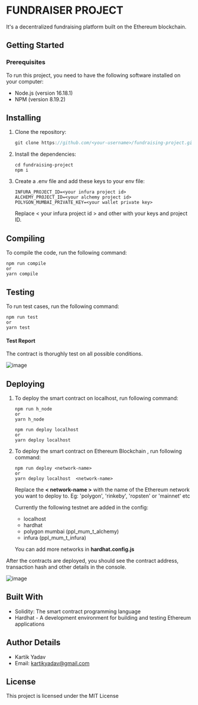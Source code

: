# **FUNDRAISER PROJECT**

It's a decentralized fundraising platform built on the Ethereum blockchain.

## **Getting Started**

### **Prerequisites**

To run this project, you need to have the following software installed on your computer:

- Node.js (version 16.18.1)
- NPM (version 8.19.2)

## **Installing**

1. Clone the repository:

   ```js
   git clone https://github.com/<your-username>/fundraising-project.git
   ```

2. Install the dependencies:
   ```properties
   cd fundraising-project
   npm i
   ```
3. Create a .env file and add these keys to your env file:

   ```env
   INFURA_PROJECT_ID=<your infura project id>
   ALCHEMY_PROJECT_ID=<your alchemy project id>
   POLYGON_MUMBAI_PRIVATE_KEY=<your wallet private key>
   ```

   Replace < your infura project id > and other with your keys and project ID.

## **Compiling**

To compile the code, run the following command:

```properties
npm run compile
or
yarn compile
```

## **Testing**

To run test cases, run the following command:

```properties
npm run test
or
yarn test
```

#### **Test Report**

The contract is thorughly test on all possible conditions.

![image](https://github.com/rao-kartik/pesto-assignments/assets/77038631/62ed98d6-96a9-4e64-a2cd-294dacca4cfc)

## **Deploying**

1. To deploy the smart contract on localhost, run following command:

   ```properties
   npm run h_node
   or
   yarn h_node
   ```

   ```Properties
   npm run deploy localhost
   or
   yarn deploy localhost
   ```

2. To deploy the smart contract on Ethereum Blockchain , run following command:

   ```Properties
   npm run deploy <network-name>
   or
   yarn deploy localhost  <network-name>
   ```

   Replace the **< network-name >** with the name of the Ethereum network you want to deploy to. Eg: 'polygon', 'rinkeby', 'ropsten' or 'mainnet' etc

   Currently the following testnet are added in the config:

   - localhost
   - hardhat
   - polygon mumbai (ppl_mum_t_alchemy)
   - infura (ppl_mum_t_infura)

   You can add more networks in **hardhat.config.js**

After the contracts are deployed, you should see the contract address, transaction hash and other details in the console.

![image](https://github.com/rao-kartik/fundraiser-solidity/assets/77038631/0c866241-2a82-4a9e-af1e-949c77cbdb98)

## **Built With**

- Solidity: The smart contract programming language
- Hardhat - A development environment for building and testing Ethereum applications

## **Author Details**

- Kartik Yadav
- Email: kartikyadav@gmail.com

## **License**

This project is licensed under the MIT License
